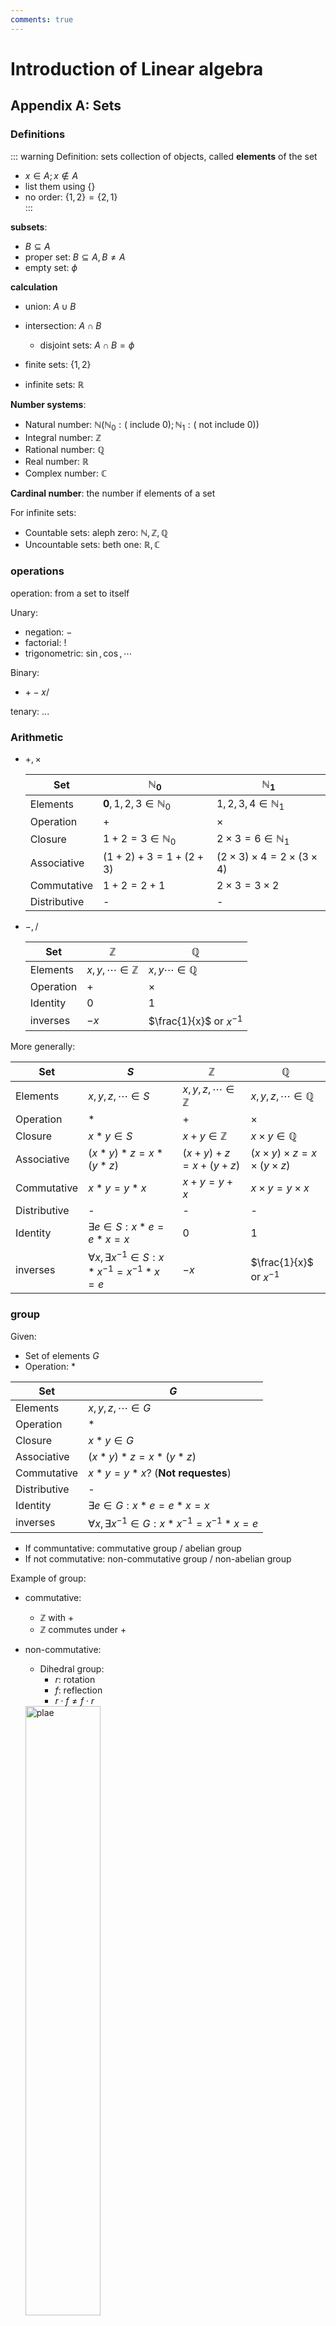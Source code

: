 ```yaml
---
comments: true
---
```


<!--# Judge method
 linear algebra: 4x5% HW, 1x30% midterm
DE: 4x5% HW, 1x30% final-term
alicehu@cityu.edu.hk,
TA: xzhu24-c@my.cityu.edu.hk -->

# Introduction of Linear algebra
## Appendix A: Sets
### Definitions

::: warning Definition: sets
collection of objects, called **elements** of the set<br>

- $x\in A; x\notin A$
- list them using $\{\}$
- no order: $\{1,2\}=\{2,1\}$<br>
:::

**subsets**: 

- $B\subseteq A$
- proper set: $B\subseteq A, B\neq A$
- empty set: $\phi$

**calculation**

- union: $A\cup B$
- intersection: $A \cap B$
  - disjoint sets: $A\cap B=\phi$

- finite sets: $\{1,2\}$
- infinite sets: $\mathbb{R}$

**Number systems**:

- Natural number: $\mathbb{N}(\mathbb{N}_0: (\text{ include }0); \mathbb{N}_1: (\text{ not include }0))$
- Integral number: $\mathbb{Z}$
- Rational number: $\mathbb{Q}$
- Real number: $\mathbb{R}$
- Complex number: $\mathbb{C}$

**Cardinal number**: the number if elements of a set

For infinite sets:

- Countable sets: aleph zero: $\mathbb{N},\mathbb{Z},\mathbb{Q}$
- Uncountable sets: beth one: $\mathbb{R},\mathbb{C}$

### operations
operation: from a set to itself

Unary:

- negation: $-$
- factorial: $!$
- trigonometric: $\sin,\cos,\cdots$

Binary:

- $+-x/$

tenary: ...

### Arithmetic
- $+,\times$

  Set | $\mathbb{N}_0$ | $\mathbb{N}_1$
  ----|----|----
  Elements| $\mathbf{0},1,2,3\in\mathbb{N}_0$ | $1,2,3,4\in\mathbb{N}_1$
  Operation|$+$|$\times$
  Closure| $1+2=3\in\mathbb{N}_0$ | $2\times 3=6\in\mathbb{N}_1$
  Associative|$(1+2)+3=1+(2+3)$ | $(2\times 3)\times 4=2\times(3\times 4)$
  Commutative| $1+2=2+1$ | $2\times 3=3\times 2$
  Distributive|-|-
- $-,/$
  
  Set | $\mathbb{Z}$ | $\mathbb{Q}$
  ----|----|----
  Elements| $x,y,\cdots\in\mathbb{Z}$ | $x,y\cdots\in\mathbb{Q}$
  Operation|$+$|$\times$
  Identity| $0$ | $1$
  inverses| $-x$ | $\frac{1}{x}$ or $x^{-1}$

More generally:

Set | $S$ | $\mathbb{Z}$ | $\mathbb{Q}$
----|----|----|----
Elements|$x,y,z,\cdots\in S$ | $x,y,z,\cdots\in\mathbb{Z}$ | $x,y,z,\cdots\in\mathbb{Q}$
Operation|$*$|$+$|$\times$
Closure| $x*y\in S$ | $x+y\in\mathbb{Z}$ | $x\times y\in\mathbb{Q}$
Associative|$(x*y)*z=x*(y*z)$ | $(x+y)+z=x+(y+z)$ | $(x\times y)\times z=x\times(y\times z)$
Commutative| $x*y=y*x$ | $x+y=y+x$ | $x\times y=y\times x$
Distributive|-|-|-
Identity| $\exists e\in S: x*e=e*x=x$ | $0$ | $1$
inverses| $\forall x,\exists x^{-1}\in S: x*x^{-1}=x^{-1}*x=e$ |  $-x$ | $\frac{1}{x}$ or $x^{-1}$

### group
Given:

- Set of elements $G$
- Operation: $*$

Set | $G$
----|----
Elements|$x,y,z,\cdots\in G$
Operation|$*$
Closure| $x*y\in G$ 
Associative|$(x*y)*z=x*(y*z)$
Commutative| $x*y=y*x$? (**Not requestes**)
Distributive|-
Identity| $\exists e\in G: x*e=e*x=x$
inverses| $\forall x,\exists x^{-1}\in G: x*x^{-1}=x^{-1}*x=e$

- If communtative: commutative group / abelian group
- If not commutative: non-commutative group / non-abelian group

Example of group:

- commutative:
  - $\mathbb{Z}$ with $+$
  - $\mathbb{Z}$ commutes under $+$
- non-commutative:
  - Dihedral group:
    - $r$: rotation
    - $f$: reflection
    - $r\cdot f \neq f\cdot r$
  
  <img src="/math_em1_dihedral.png" alt="plae" width="50%">

### Ring
Given:

- Set of elements $R$
- Operation: $+, \times$

|Set | $R$||
|----|----|----|
|Elements|$a,b,c,\cdots\in R$||
|Operation| Addition $+$ | Multiplication $\times$|
|Closure| $a+b\in R$ | $a\times b\in R$ |
|Associative| $(a+b)+c=a+(b+c)$ | $(a\times b)\times c=a\times(b\times c)$|
|Commutative| $a+b=b+a$ | $a\times b=b\times a$? (Not required)|
|Distributive| $a\times(b+c)=a\times b + a\times c$; <br> $(b+c)\times a=b\times a+c\times a$|
|Identity| $\exists 0\in R: a+0=0+a=a$ | $\exists 1\in R: 1\times a = a\times 1 = a$|
|Inverses| $\exists (-a)\in R: a+(-a)=0$ | $\exists a^{-1}\in R$? (Not required)|

- distributive: left distributive v.s. right distributive
- If communitative, just check one distributivity

Example of ring:

- commutative:
  - $\mathbb{Z}$ with $+,\times$
- non-commutative:
  - $M_2(R)$ with matrix addition and matrix multiplication

## Appendix C: Fields
Given:

- Set of elements $F$
- Operation: $+, \times$

|Set | $F$ |
|----|----|
|Elements|$a,b,c,\cdots\in F$|
|Operation| Addition $+$ | Multiplication $\times$|
|Closure| $a+b\in F$ | $a\times b\in F$ |
|Associative| $(a+b)+c=a+(b+c)$ | $(a\times b)\times c=a\times(b\times c)$|
|Commutative| $a+b=b+a$ | $a\times b=b\times a$|
|Distributive| $a\times(b+c)=a\times b + a\times c$|
|Identity| $\exists 0\in F: a+0=0+a=a$ | $\exists 1\in F: 1\times a = a\times 1 = a$|
|inverses| $\exists (-a)\in F: a+(-a)=0$ | $\exists a^{-1}\in F: a\times a^{-1}=1$|

Example of field:

- $\mathbb{Q}$ with $+,\times$
- $\mathbb{R}$ with $+,\times$
- $\mathbb{C}$ with $+,\times$
- $\operatorname{GF}(2) / Z_2$, a finite field with two elements(0,1); operations: XOR + AND.

Modulo Arithmetic:

- $17 \pmod 5 = 2$
- $17 \equiv 2\pmod 5$

::: danger Theorem C.1 (Cancellation Laws)
$\forall a,b,c$ in a field, the following statements are true:

- If $a+b=c+b$, then $a=c$
- If $a\cdot b=c\cdot b,b\neq 0$, then $a=c$
:::

::: tip Corollary
the identity elements and the inverse elements are **unique**
:::

::: danger Theorem C.2
$\forall a,b$ in a field, the following statements are true:

- $a\cdot 0=0$
- $(-a)\cdot b=a\cdot(-b)=-(a\cdot b)$
- $(-a)\cdot(-b)=a\cdot b$
:::

## 1.2 vector space
Given:

- Set of elements $V, F$
- Operation: $+, \times$
- Commutative group $V$ under $+$, with a Field $F$

Set | $V$ | $V$ and $F$ |$F$|$F$
----|----|----|----|----
Elements|$\vec{u},\vec{v},\vec{w}\in V$ || $a,b,c\in F$
Operation| Addition $+$| Scalar multiplication $\times$| Addition $+$ | Multiplication $\times$
Closure|$\vec{u}+\vec{v}\in V$|$a\times \vec{u}\in V$ | $a+b\in F$ | $a\times b\in F$ 
Associative|$(\vec{u}+\vec{v})+\vec{w} = \vec{u}+(\vec{v}+\vec{w})$|$(a\times b)\times \vec{u}=a\times(b\times \vec{u})$| $(a+b)+c=a+(b+c)$ | $(a\times b)\times c=a\times(b\times c)$
Commutative|$\vec{u}+\vec{v}=\vec{v}+\vec{u}$|<span style="color:gray">$a\times \vec{u}=\vec{u}\times a$</span>| $a+b=b+a$ | $a\times b=b\times a$
Distributive|-|$a\times(\vec{u}+\vec{v})=a\times\vec{u}+a\times\vec{v}; (a+b)\times\vec{u}=a\times\vec{u}+b\times\vec{u}$| $a\times(b+c)=a\times b + a\times c$
Identity| $\exists \vec{0}\in V: \vec{u}+\vec{0}=\vec{0}+\vec{u}=\vec{u}$ |$1\times \vec{u}=\vec{u}$|$\exists 0\in F: a+0=0+a=a$ | $\exists 1\in F: 1\times a = a\times 1 = a$
inverses| $\exists (-\vec{u})\in V: \vec{u}+(-\vec{u})=\vec{0}$|<span style="color:gray">$0\times u=\vec{0};<br> (-1)\times \vec{u}=-\vec{u}$</span>|$\exists (-a)\in F: a+(-a)=0$ | $\exists a^{-1}\in F: a\times a^{-1}=1$


Module definition: similar to vector space, but:

- commutative of scalar multiplication **not required**
- commutative of multiplication for number part, **not required**

::: warning Definition

- sum: $x+y$
- product: $ax$
- scalars: elements of $F$
- vectors: elements of vector space $\mathsf{V}$
- n-tuple: $n$ elements of a field in this form: $(a_1,\cdots,a_n)$
  - entries / components: $a_1,\cdots,a_n$
  - 2 n-tuples are equal if $a_i=b_i, \forall i=01,2,\cdots,n$
  - $\mathsf{F}^n$: set of all n-tuples with entries from a field $F$ 
  - vectors in $\mathsf{F}^n$: column vectors
:::

### addition and scalar multiplication

::: warning Definitions: Matrix
- diagonal entries: $a_{ij}$ with $i=j$
- i-th row: $a_{i1},a_{i2},\cdots,a_{in}$
- j-th column: $a_{1j},a_{2j},\cdots,a_{mj}$
- zero matrix: all zero
- square: the number of rows and columns are equal
- equal: $A_{ij}=B_{ij}, \forall 1\le i\le m, 1\le j\le n$
- set of all $m\times n$ matrices with entries from a field $F$ is a vector space: $\mathsf{M}_{m\times n}(F)$

matrix addition: $(A+B)_{ij}=A_{ij}+B_{ij}$
scalar multiplication: $(cA)_{ij}=cA_{ij}$
:::

::: warning Definitions: function
Let $S$ be any nonempty set and $F$ be any field, and let $\mathcal{F}(S, F)$ denote the set of all functions from $S$ to $F$. Two functions $f$ and $g$ in $\mathcal{F}(S, F)$ are called **equal** if $f(s)=g(s)$ for each $s\in S$. The set $\mathcal{F}(S, F)$ is a vector space with the operations of **addition and scalar multiplication** defined for $f, g \in \mathcal{F}(S, F)$ and $c\in F$ by

$$(f+g)(s)=f(s)+g(s) \text{ and } (cf)(s)=c[f(s)]$$

for each $s \in S$. Note that these are the familiar operations of **addition and scalar multiplication** for functions used in algebra and calculus.
:::

::: warning Definitions: polynominal
$$f(x)=a_nx^n+a_{n-1}x^{n-1}+\cdots+a_1x_1+a_0$$

- coefficient: $a_i, i=0,1,\cdots,n$
- zero polynominal: $a_i=0, i=0,1,\cdots,n$
- degree: 
  - $-1$ for zero polynominal
  - largest exponent of $x$
- equal if equal degree and $a_i=b_i, i=0,1,\cdots,n$

When $F$ is a field containing infinitely many scalars, we usually regard a polynomial with coefficients from $F$ as a function from $F$ into $F$

$$
\begin{aligned}
  f(x) &= a_nx^n+a_{n-1}x^{n-1}+\cdots+a_1x_1+a_0 \\
  g(x) &= b_nx^n+b_{n-1}x^{n-1}+\cdots+b_1x_1+b_0
\end{aligned}
$$

addition and scalar multiplication:
$$
\begin{cases}
  f(x)+g(x)=(a_n+b_n)x^n + (a_{n-1}+b_{n-1})x^{n-1}+\cdots+(a_0+b_0)\\
  cf(x)= ca_nx^n+ca_{n-1}x^{n-1}+\cdots+ca_1x_1+ca_0
\end{cases}
$$

set of all polynominal: $\mathsf{P}(F)$
:::

::: danger Theorem 1.1: Cancellation Law for Vector Addition
If $x,y,z$ are vectors in a vector space, s.t. $x+z=y+z$, then $x=y$
:::

::: tip Corolloary 1
The vector $\mathbf{0}$ is unique (zero vector)
:::

::: tip Corolloary 2
The inverse element of vector is unique (additive inverse)
:::

::: danger Theorem 1.2
In any vector space $\mathsf{V}$:

- $0\boldsymbol{x}=\mathbf{0}, \forall \boldsymbol{x}\in\mathsf{V}$
- $(-a)x=-(ax)=a(-x), \forall a\in F, x\in \mathsf{V}$
- $a\mathbf{0}=\mathbf{0}, \forall a\in F$
:::

## 1.3 subspace
::: warning Definition: subspace
A subset $\mathsf{W}$ of a vector space $\mathsf{V}$ over a field $F$ is called a **subspace** of $\mathsf{V}$ if $\mathsf{W}$ is a **vector space** over $F$ with the **operations of addition and scalar multiplication** defined on $\mathsf{V}$.
:::

In any vector space $\mathsf{V}$, note that $\mathsf{V}$ and $\{0\}$ are subspaces. The latter is called the zero subspace of $\mathsf{V}$.

::: danger Theorem 1.3(subspace)[core]
Let $\mathsf{V}$ be a vector space and $\mathsf{W}$ a subset of $\mathsf{V}$. Then $\mathsf{W}$ is a subspace of $\mathsf{V}$ iff the following three conditions hold for the operations defined in $\mathsf{V}$.

- $0 \in \mathsf{W}$.
- $x+y \in \mathsf{W}$ whenever $x \in \mathsf{W}$ and $y \in \mathsf{W}$.
- $cx \in \mathsf{W}$ whenever $c\in F$ and $x \in \mathsf{W}$.
:::

### Examples
#### matrix
The **transpose** $A^t$ of an $m \times n$ matrix $A$ is the $n \times m$ matrix obtained from $A$ by interchanging the rows with the columns; that is, $(A^t)_{ij} = A_{ji}$.

A **symmetric** matrix is a matrix $A$ such that $A^t = A$. 

- Clearly, a symmetric matrix must be **square**. The set $W$ of all symmetric matrices in $\mathsf{M}_{nxn}(F)$ is a subspace of $\mathsf{M}_{nxn}(F)$ since the conditions of Theorem 1.3 hold

A diagonal matrix is a $n\times n$ matrix if $M_{ij}=0$ whenever $i\neq j$
- the set of diagonal matrices is a subspace of $\mathsf{M}_{nxn}(F)$

#### polynominal
Let $n$ be nonnegative integer, $\mathsf{P}_n(F)$ consists of all polynominals in $\mathsf{P}(F)$ having degree less than or equal to $n$.
- $\mathsf{P}_n(F)$ is a subspace of $\mathsf{P}(F)$

### theorem and definition
::: danger Theorem1.4
Any intersecton of subspaces of a vector space $\mathsf{V}$ is a subspace of $\mathsf{V}$
:::

::: warning Definitions
**sum** of nonempty subsets $S_1$ and $S_2$ of a vector space $\mathsf{V}$ :
- $S_1+S_2:=\{x+y: x\in S_1, y\in S_2\}$

**direct sum**: $\mathsf{W}_1\oplus\mathsf{W}_2$

- $\mathsf{W}_1,\mathsf{W}_2$ are subspaces of $\mathsf{V}$
- $\mathsf{W}_1\cap\mathsf{W}_2=\{0\}, \, \mathsf{W}_1\cup\mathsf{W}_2=\mathsf{V}$
:::

## 1.4 linear combination and systems of linear equations
::: warning Definition: linear combination
Let $\mathsf{V}$ be a vector space and $S$ a nonempty subset of $\mathsf{V}$. A vector $\vec{v} \in \mathsf{V}$ is called a **linear combination** of vectors of $S$ if there exists a finite number of vectors $\vec{u}_1, \vec{u}_2,.., \vec{u}_n$ in $S$ and scalars $a_1, a_2,.., a_n$ in $F$ such that $\vec{v}= a_1\vec{u}_1+a_2\vec{u}_2+...+ a_n\vec{u}_n$. In this case we also say that $\vec{v}$ is a linear combination of $\vec{u}_1, \vec{u}_2, ·.., \vec{u}_n$ and call $a_1, a_2,·..$, An the **coefficients** of the linear combination.
:::

Observe that in any vector space $\mathsf{V}$, $O\vec{v} = \vec{0}$ for each $\vec{v}\in \mathsf{V}$. Thus the zero vector is a linear combination of any nonempty subset of $\mathsf{V}$.

::: warning Definition: span
Let $s$ be a nonempty subset of a vector space $\mathsf{V}$. The span of $S$, denoted $\operatorname{span}(S)$, is the set consisting of **all linear combinations of the vectors in $S$**. For convenience, we define $\operatorname{span}() = \{0\}$.
:::

In $\mathbb{R}^3$, for instance, the span of the set $\{(1,0,0), (0,1,0)\}$ consists of al vectors in $\mathbb{R}^3$ that have the form $a(1,0,0) + b(0,1,0) = (a,b,0)$ for some scalars $a$ and $b$. Thus the span of $\{(1,0,0), (0,1,  0)\}$ contains all the points in the xy-plane. In this case, the span of the set is a subspace of $\mathbb{R}^3$. This fact is true in general.

:: danger Theorem 1.5(span and subspace)
- The span of any subset $S$ of a vector space $\mathsf{V}$ is a subspace of $\mathsf{V}$. 
- Any subspace of $\mathsf{V}$ that contains $S$ must also contain the span of $S$
:::

::: warning Definition(generate)
A subset $S$ of a vector space $\mathsf{V}$ **generates** (or **spans**)$\mathsf{V}$ if $\operatorname{span}(S)=\mathsf{V}$. In this case, we also say that the vectors of $S$ generate (or span)$\mathsf{V}$.
:::

## 1.5 linear dependence and linear independence
::: warning Definition: linear independent
A subset $S$ of a vector space $\mathsf{V}$ is called **linearly dependent** if there exists a finite number of distinct vectors $\vec{u}_1,\vec{u}_2,\cdots,\vec{u}_n$ in $S$ and scalars $a_1,a_2,\cdots ,a_n$, not all zero, such that 

$$a_1\vec{u}_1+a_2\vec{u}_2+\cdots+a_n\vec{u}_n=\vec{0}$$

In this case we also say that the vectors of $S$ are linearly dependent
:::

For any vectors $\vec{u}_1,\vec{u}_2,\cdots,\vec{u}_n$, We have $a_1\vec{u}_1+a_2\vec{u}_2+\cdots+a_n\vec{u}_n=\vec{0}$ if $a_1=a_2=\cdots =a_n=0$. We call this the **trivial representation** of $\vec{0}$ as a linear combination of $\vec{u}_1,\vec{u}_2,\cdots,\vec{u}_n$. 

Thus, for a set to be linearly dependent, there must exists a **nontrivial representation** of $\vec{0}$ as a linear combination of vectors in the set. 

Consequently, any subset of a vector space that **contains the zero vector** is **linearly dependent** because $\vec{0} =1\cdot \vec{0}$ is a nontrivial representation of 0 as a 1linear combination of vectors in the set.\

::: warning Definition: linearly independent
A subset $S$ of a vector space that is not linearly dependent is called **linearly independent**. As before, we also say that the vectors ot $S$ are linearly independent.
:::

The following facts about linearly independent sets are true in any vector space:

1. **The empty set is linearly independent**, for linearly dependent sets must be nonempty.
2. A set consisting of a single nonzero vector is linearly independent. For if $\{\vec{u}\}$ is linearly dependent. then $a\vec{u}=0$ for some nonzero scalar $a$. Thus

$$\vec{u}=a^{-1}(a\vec{u})=a^{-1}\vec{0}=\vec{0}$$

1. A set is linearly independent iff the only representations of $\vec{0}$ as linear combinations of its vectors are **trivial representations**

### Examples
#### polynominal

For $k=0,1,\cdots, n$, let $p_k(x)=x^k+x^{k+1}+\cdots+x^n$, The set 
$$\{p_0(x),p_1(x),\cdots,p_n(x)\}$$

is linearly independent in $\mathsf{P}_n(F)$. 

### theorem
:: danger Theorem 1.6
Let $\mathsf{V}$ be a vector space, and let $S_1 \subseteq S_2 \subseteq \mathsf{V}$.If $S_1$ is

linearly dependent, then $S_2$ is linearly dependent
:::

::: tip Corollary
Let $\mathsf{V}$ be a vector space,  $S_1 \subseteq S_2 \subseteq \mathsf{V}$. If $S_2$ is linearly independent,  then $S_1$ is linearly independent.
:::

::: danger Theorem 1.7
Let $S$ be a linearly independent subset of a vector space $\mathsf{V}$.and let $\vec{v}$ be a vector in $\mathsf{V}$ that is not in $S$. Then $S\cup \{\vec{v}\}$ is **linearly dependent** if and only if $\vec{v} \in \operatorname{span}(S)$.
:::

## 1.6 bases and dimension
### basis
::: warning Definition: basis
A **basis** $\beta$ for a vector space $\mathsf{V}$ is a **linearly independent subset of $\mathsf{V}$ that generates $\mathsf{V}$**. If $\beta$ is a basis for $\mathsf{V}$, we also say that the vectors of $\beta$ **form a basis** for V.
:::

#### Examples
- Recalling that $\operatorname{span}(\phi) = \{0\}$ and $\phi$ is linearly independent, we see that is a basis for the **zero vector space**.
- In $\mathsf{F}^n$, let 
  $$\vec{e}_1 = (1,0,0,\cdots, 0), \vec{e}_2=(0,1,0,\cdots,0),\cdots,\vec{e}_n=(0,0,\cdots,0,1); \{\vec{e}_1,\vec{e_2},\cdots,\vec{e}_n\}$$ 
  
  is readily seen to be a basis for $\mathsf{F}^n$ and is called the **standard basis** for $\mathsf{F}^n$.
- In $\mathsf{M}_{m\times n}(F)$, let $E^{ij}$ denote the matrix whose only nonzero entry is a $1$ in the ith row and jth column. Then ${E^{ij}: 1\le i \le m, 1 \le j \le n}$ is a basis for $\mathsf{M}_{m\times n}(F)$.
- In $\mathsf{P}_n (F)$ the set $\{1, x, x^2,\cdots, x^n\}$ is a basis. We call this basis the **standard basis** for $\mathsf{P}_n (F)$.

#### Theorem
::: danger Theorem 1.8: 
Let $\mathsf{V}$ be a vector space and $\beta=\{\vec{u}_1, \vec{u}_2,\cdot, \vec{u}_n\}$ be a subset of $\mathsf{V}$. Then $\beta$ is a basis for $\mathsf{V}$ if and only if each $\vec{v}\in\mathsf{V}$ can be **uniquely expressed as a linear combination** of vectors of $\beta$, that is, can be expressed in the form

$$\vec{v} = a_1\vec{u}_1 + a_2\vec{u}_2 + \cdots + a_n \vec{u}_n$$

for unique scalars $a_1, a_2,\cdots, a_n$.
:::

::: danger Theorem 1.9
If a vector space $\mathsf{V}$ is generated by a finite set $S$, then some subset of $S$ is a basis for $\mathsf{V}$. Hence $\mathsf{V}$ has a finite basis
:::

::: danger Theorem 1.10(Replacement Theorem)
Let $\mathsf{V}$ be a vector space that is generated by a set $G$ containing exactly $n$ vectors, and let $L$ be a linearly independent subset of $\mathsf{V}$ containing exactly $m$ vectors. Then $m\le n$ and there exists a subset $H$ of $G$ containing exactly $n – m$ vectors such that $L\cup H$ generates $\mathsf{V}$.
:::

::: tip Corollary 1
Let $\mathsf{V}$ be a vector space having a finite basis. Then every basis for $\mathsf{V}$ contains the same number of vectors
:::

### dimension
::: warning Definitions: dimension
A vector space is called **finite-dimensional** if it has a basis consisting of a finite number of vectors. The unique number of vectors in each basis for $\mathsf{V}$ is called the dimension of $\mathsf{V}$ and is denoted by $\operatorname{dim}(\mathsf{V})$. A vector space that is not finite-dimensional is called **infinite-dimensional**. 
:::

#### Examples
- The vector space $\{0\}$ has dimension $0$
- The vector space $\mathsf{F}^n$ has dimension $n$ 
- The vector space $\mathsf{M}_{m\times n}(F)$ has dimension $mn$
- The vector space $\mathsf{P}_n(F)$ has dimension $n+1$ 

The following examples show that the dimension of a vector space depends on its field of scalars. 

- Over the field of *complex numbers*, the vector space of complex numbers has dimension $1$. (A basis is $\{1\}$.) 
- Over the field of *real numbers*, the vector space of complex numbers has dimension $2$. (A basis is $\{1, i\}$)

#### Corollary and theorem
::: tip Corollary 2
Let $\mathsf{V}$ be a vector space with dimension $n$. 

1. Any finite generating set for $\mathsf{V}$ contains at least $n$ vectors, and a generating set for $\mathsf{V}$ that contains exactly $n$ vectors is a basis for $\mathsf{V}$. 
2. Any linearly independent subset of $\mathsf{V}$ that contains exactly is vectors is a basis for $\mathsf{V}$. 
3. Every linearly independent subset of $\mathsf{V}$ can be **extended** to a basis for $\mathsf{V}$. 
:::

::: danger Theorem 1.11: 
Let $\mathsf{W}$ be a subspace of a finite-dimensional vector space $\mathsf{V}$. Then $\mathsf{W}$ is finite-dimensional and $\operatorname{dim}(\mathsf{W}) < \operatorname{dim}(\mathsf{V})$. Moreover, if $\operatorname{dim}(\mathsf{W}) = \operatorname{dim}(\mathsf{V})$, then $\mathsf{V} = \mathsf{W}$.
:::

#### Examples
The set of diagonal $n\times n$ matrices is a subspace $\mathsf{W}$ of $\mathsf{M}_{n\times n} (F)$. A basis for $\mathsf{W}$ is

$${E^{11}, E^{22},\cdots,E^{nn}},$$

where $E^{ij}$ is the matrix in which the only nonzero entry is a 1 in the ith row and jth column. Thus $\operatorname{dim}(\mathsf{W})= n$.

::: tip Corollary
If $\mathsf{W}$ is a subspace of a finite-dimensional vector space $\mathsf{V}$, then any basis for $\mathsf{W}$ can be extended to a basis for $\mathsf{V}$.
:::